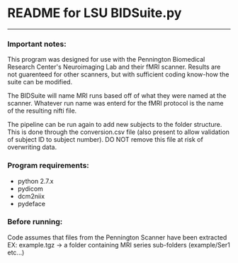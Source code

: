 # README for LSU BIDSuite.py
------------------------------------------------------------------------------------------------------------------------
### Important notes:

This program was designed for use with the Pennington Biomedical Research Center's Neuroimaging Lab and their fMRI scanner. Results are not guarenteed for other scanners, but with sufficient coding know-how the suite can be modified.

The BIDSuite will name MRI runs based off of what they were named at the scanner. Whatever run name was enterd for the fMRI protocol is the name of the resulting nifti file.

The pipeline can be run again to add new subjects to the folder structure. This is done through the conversion.csv file (also present to allow validation of subject ID to subject number). DO NOT remove this file at risk of overwriting data. 

### Program requirements:
* python 2.7.x
* pydicom
* dcm2niix
* pydeface

### Before running:
Code assumes that files from the Pennington Scanner have been extracted
EX: example.tgz -> a folder containing MRI series sub-folders (example/Ser1 etc...)


